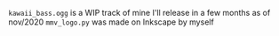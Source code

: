 `kawaii_bass.ogg` is a WIP track of mine I'll release in a few months as of nov/2020
`mmv_logo.py` was made on Inkscape by myself